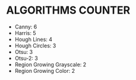 # ALGORITHMS COUNTER

- Canny: 6
- Harris: 5
- Hough Lines: 4
- Hough Circles: 3
- Otsu: 3
- Otsu-2: 3
- Region Growing Grayscale: 2
- Region Growing Color: 2
